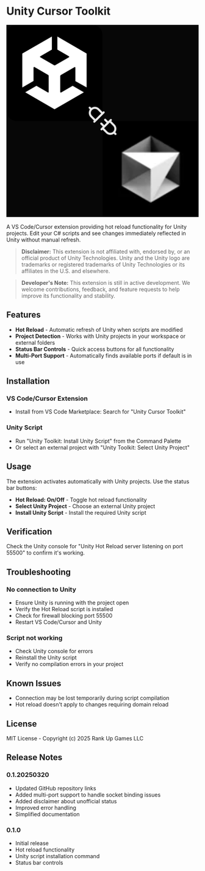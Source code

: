 # Unity Cursor Toolkit

![Unity Cursor Toolkit Icon](TempIcon.png)

A VS Code/Cursor extension providing hot reload functionality for Unity projects. Edit your C# scripts and see changes immediately reflected in Unity without manual refresh.

> **Disclaimer:** This extension is not affiliated with, endorsed by, or an official product of Unity Technologies. Unity and the Unity logo are trademarks or registered trademarks of Unity Technologies or its affiliates in the U.S. and elsewhere.

> **Developer's Note:** This extension is still in active development. We welcome contributions, feedback, and feature requests to help improve its functionality and stability.

## Features

- **Hot Reload** - Automatic refresh of Unity when scripts are modified
- **Project Detection** - Works with Unity projects in your workspace or external folders
- **Status Bar Controls** - Quick access buttons for all functionality
- **Multi-Port Support** - Automatically finds available ports if default is in use

## Installation

### VS Code/Cursor Extension

- Install from VS Code Marketplace: Search for "Unity Cursor Toolkit"

### Unity Script

- Run "Unity Toolkit: Install Unity Script" from the Command Palette
- Or select an external project with "Unity Toolkit: Select Unity Project"

## Usage

The extension activates automatically with Unity projects. Use the status bar buttons:

- **Hot Reload: On/Off** - Toggle hot reload functionality
- **Select Unity Project** - Choose an external Unity project
- **Install Unity Script** - Install the required Unity script

## Verification

Check the Unity console for "Unity Hot Reload server listening on port 55500" to confirm it's working.

## Troubleshooting

### No connection to Unity

- Ensure Unity is running with the project open
- Verify the Hot Reload script is installed
- Check for firewall blocking port 55500
- Restart VS Code/Cursor and Unity

### Script not working

- Check Unity console for errors
- Reinstall the Unity script
- Verify no compilation errors in your project

## Known Issues

- Connection may be lost temporarily during script compilation
- Hot reload doesn't apply to changes requiring domain reload

## License

MIT License - Copyright (c) 2025 Rank Up Games LLC

## Release Notes

### 0.1.20250320

- Updated GitHub repository links
- Added multi-port support to handle socket binding issues
- Added disclaimer about unofficial status
- Improved error handling
- Simplified documentation

### 0.1.0

- Initial release
- Hot reload functionality
- Unity script installation command
- Status bar controls
